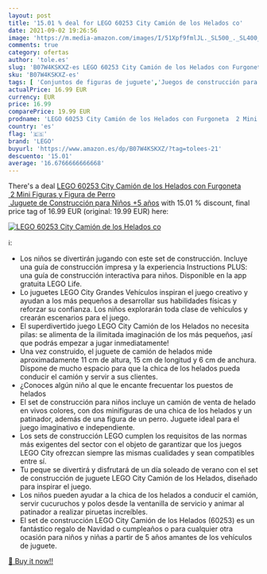 ```yaml
---
layout: post
title: '15.01 % deal for LEGO 60253 City Camión de los Helados co'
date: 2021-09-02 19:26:56
image: 'https://m.media-amazon.com/images/I/51Xpf9fmlJL._SL500_._SL400_.jpg'
comments: true
category: ofertas
author: 'tole.es'
slug: 'B07W4KSKXZ-es LEGO 60253 City Camión de los Helados con Furgoneta 2 Mini...'
sku: 'B07W4KSKXZ-es'
tags: [ 'Conjuntos de figuras de juguete','Juegos de construcción para niños','Juguetes','Juguetes y juegos','Muñecos y figuras','lego', ]
actualPrice: 16.99 EUR
currency: EUR
price: 16.99
comparePrice: 19.99 EUR
prodname: 'LEGO 60253 City Camión de los Helados con Furgoneta  2 Mini Figuras y Figura de Perro  Juguete de Construcción para Niños +5 años'
country: 'es'
flag: '🇪🇸'
brand: 'LEGO'
buyurl: 'https://www.amazon.es/dp/B07W4KSKXZ/?tag=tolees-21'
descuento: '15.01'
average: '16.6766666666668'
---
```


There's a deal [LEGO 60253 City Camión de los Helados con Furgoneta  2 Mini Figuras y Figura de Perro  Juguete de Construcción para Niños +5 años](https://www.amazon.es/dp/B07W4KSKXZ/?tag=tolees-21)  with  15.01 % discount, final price tag of  16.99 EUR (original: 19.99 EUR) here:

[![LEGO 60253 City Camión de los Helados co](https://m.media-amazon.com/images/I/51Xpf9fmlJL._SL500_._SL400_.jpg)](https://www.amazon.es/dp/B07W4KSKXZ/?tag=tolees-21)

ℹ️:

- Los niños se divertirán jugando con este set de construcción. Incluye una guía de construcción impresa y la experiencia Instructions PLUS: una guía de construcción interactiva para niños. Disponible en la app gratuita LEGO Life.
- Lo juguetes LEGO City Grandes Vehículos inspiran el juego creativo y ayudan a los más pequeños a desarrollar sus habilidades físicas y reforzar su confianza. Los niños explorarán toda clase de vehículos y crearán escenarios para el juego.
- El superdivertido juego LEGO City Camión de los Helados no necesita pilas: se alimenta de la ilimitada imaginación de los más pequeños, ¡así que podrás empezar a jugar inmediatamente!
- Una vez construido, el juguete de camión de helados mide aproximadamente 11 cm de altura, 15 cm de longitud y 6 cm de anchura. Dispone de mucho espacio para que la chica de los helados pueda conducir el camión y servir a sus clientes.
- ¿Conoces algún niño al que le encante frecuentar los puestos de helados
- El set de construcción para niños incluye un camión de venta de helado en vivos colores, con dos minifiguras de una chica de los helados y un patinador, además de una figura de un perro. Juguete ideal para el juego imaginativo e independiente.
- Los sets de construcción LEGO cumplen los requisitos de las normas más exigentes del sector con el objeto de garantizar que los juegos LEGO City ofrezcan siempre las mismas cualidades y sean compatibles entre sí.
- Tu peque se divertirá y disfrutará de un día soleado de verano con el set de construcción de juguete LEGO City Camión de los Helados, diseñado para inspirar el juego.
- Los niños pueden ayudar a la chica de los helados a conducir el camión, servir cucuruchos y polos desde la ventanilla de servicio y animar al patinador a realizar piruetas increíbles.
- El set de construcción LEGO City Camión de los Helados (60253) es un fantástico regalo de Navidad o cumpleaños o para cualquier otra ocasión para niños y niñas a partir de 5 años amantes de los vehículos de juguete.

[🛒 Buy it now!!](https://www.amazon.es/dp/B07W4KSKXZ/?tag=tolees-21)
